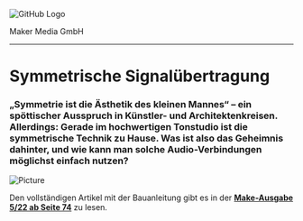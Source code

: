 ![GitHub Logo](http://www.heise.de/make/icons/make_logo.png)

Maker Media GmbH
*** 

# Symmetrische Signalübertragung

### „Symmetrie ist die Ästhetik des kleinen Mannes“ – ein spöttischer Ausspruch in Künstler- und Architektenkreisen. Allerdings: Gerade im hochwertigen Tonstudio ist die symmetrische Technik zu Hause. Was ist also das Geheimnis dahinter, und wie kann man solche Audio-Verbindungen möglichst einfach nutzen?

![Picture]([https://github.com/MakeMagazinDE/Symmetrische-Signale/blob/main/aufm_kl.JPG) 

Den vollständigen Artikel mit der Bauanleitung gibt es in der **[Make-Ausgabe 5/22 ab Seite 74](https://www.heise.de/select/make/2022/5/2221507124782634481)** zu lesen. 

